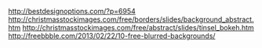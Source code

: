 http://bestdesignoptions.com/?p=6954
http://christmasstockimages.com/free/borders/slides/background_abstract.htm
http://christmasstockimages.com/free/abstract/slides/tinsel_bokeh.htm
http://freebbble.com/2013/02/22/10-free-blurred-backgrounds/